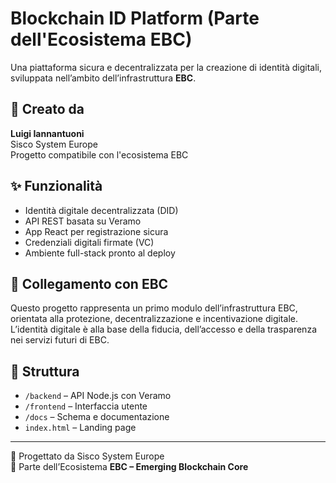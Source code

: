 # Blockchain ID Platform (Parte dell'Ecosistema EBC)

Una piattaforma sicura e decentralizzata per la creazione di identità digitali, sviluppata nell’ambito dell’infrastruttura **EBC**.

## 👤 Creato da
**Luigi Iannantuoni**  
Sisco System Europe  
Progetto compatibile con l'ecosistema EBC

## ✨ Funzionalità
- Identità digitale decentralizzata (DID)
- API REST basata su Veramo
- App React per registrazione sicura
- Credenziali digitali firmate (VC)
- Ambiente full-stack pronto al deploy

## 🌱 Collegamento con EBC
Questo progetto rappresenta un primo modulo dell’infrastruttura EBC, orientata alla protezione, decentralizzazione e incentivazione digitale.  
L’identità digitale è alla base della fiducia, dell’accesso e della trasparenza nei servizi futuri di EBC.

## 📂 Struttura
- `/backend` – API Node.js con Veramo
- `/frontend` – Interfaccia utente
- `/docs` – Schema e documentazione
- `index.html` – Landing page

---

🔐 Progettato da Sisco System Europe  
🚀 Parte dell’Ecosistema **EBC – Emerging Blockchain Core**